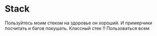 # Stack
Пользуйтесь моим стеком на здоровье он хороший.
И примерчики посчитать и багов покушать.
Классный стек !! Пользоваться всем